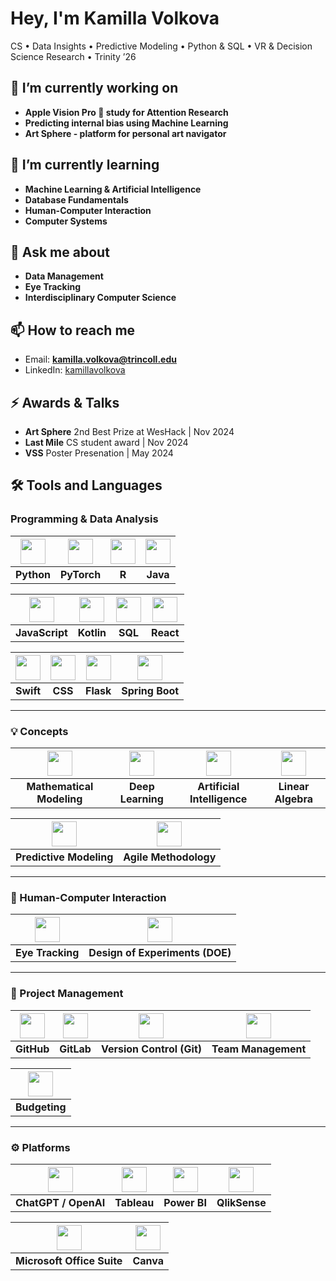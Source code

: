 # Hey, I'm Kamilla Volkova

CS • Data Insights • Predictive Modeling • Python & SQL • VR & Decision Science Research • Trinity ’26

## 🔭 I’m currently working on
- **Apple Vision Pro 🍏 study for Attention Research**
- **Predicting internal bias using Machine Learning**
- **Art Sphere - platform for personal art navigator**


## 🌱 I’m currently learning
- **Machine Learning & Artificial Intelligence**
- **Database Fundamentals**
- **Human-Computer Interaction**
- **Computer Systems**

## 💬 Ask me about
- **Data Management**
- **Eye Tracking**
- **Interdisciplinary Computer Science**

## 📫 How to reach me
- Email: **kamilla.volkova@trincoll.edu**
- LinkedIn: [kamillavolkova](https://www.linkedin.com/in/kamillavolkova/)

## ⚡ Awards & Talks
- **Art Sphere** 2nd Best Prize at WesHack | Nov 2024
- **Last Mile** CS student award | Nov 2024
- **VSS** Poster Presenation | May 2024 

## 🛠️ Tools and Languages

### Programming & Data Analysis

| <img src="https://cdn.jsdelivr.net/gh/devicons/devicon/icons/python/python-original.svg" height="40"/> | <img src="https://cdn.jsdelivr.net/gh/devicons/devicon/icons/pytorch/pytorch-original.svg" height="40"/> | <img src="https://cdn.jsdelivr.net/gh/devicons/devicon/icons/r/r-original.svg" height="40"/> | <img src="https://cdn.jsdelivr.net/gh/devicons/devicon/icons/java/java-original.svg" height="40"/> |
|:--:|:--:|:--:|:--:|
| **Python** | **PyTorch** | **R** | **Java** |

| <img src="https://cdn.jsdelivr.net/gh/devicons/devicon/icons/javascript/javascript-original.svg" height="40"/> | <img src="https://cdn.jsdelivr.net/gh/devicons/devicon/icons/kotlin/kotlin-original.svg" height="40"/> | <img src="https://cdn.jsdelivr.net/gh/devicons/devicon/icons/sqlite/sqlite-original.svg" height="40"/> | <img src="https://cdn.jsdelivr.net/gh/devicons/devicon/icons/react/react-original.svg" height="40"/> |
|:--:|:--:|:--:|:--:|
| **JavaScript** | **Kotlin** | **SQL** | **React** |

| <img src="https://cdn.jsdelivr.net/gh/devicons/devicon/icons/swift/swift-original.svg" height="40"/> | <img src="https://cdn.jsdelivr.net/gh/devicons/devicon/icons/css3/css3-original.svg" height="40"/> | <img src="https://cdn.jsdelivr.net/gh/devicons/devicon/icons/flask/flask-original.svg" height="40"/> | <img src="https://cdn.jsdelivr.net/gh/devicons/devicon/icons/spring/spring-original.svg" height="40"/> |
|:--:|:--:|:--:|:--:|
| **Swift** | **CSS** | **Flask** | **Spring Boot** |

---
### 💡 Concepts

| <img src="https://img.icons8.com/?size=100&id=jbs5Q5kpqd19&format=png&color=000000" width="40" height="40"/> | <img src="https://img.icons8.com/?size=100&id=oOOSYZyuA844&format=png&color=000000" width="40" height="40"/> | <img src="https://img.icons8.com/?size=100&id=q7wteb2_yVxu&format=png&color=000000" width="40" height="40"/> | <img src="https://img.icons8.com/?size=100&id=kk3BqViMnkhz&format=png&color=000000" width="40" height="40"/> |
|:--:|:--:|:--:|:--:|
| **Mathematical Modeling** | **Deep Learning** | **Artificial Intelligence** | **Linear Algebra** |

| <img src="https://img.icons8.com/?size=100&id=7rmVpKQPD91Q&format=png&color=000000" width="40" height="40"/> | <img src="https://img.icons8.com/?size=100&id=OBEx6ONVpZoo&format=png&color=000000" width="40" height="40"/> |
|:--:|:--:|
| **Predictive Modeling** | **Agile Methodology** |

---

### 🧠 Human-Computer Interaction

| <img src="https://img.icons8.com/?size=100&id=iwWZfhukCqb9&format=png&color=000000" width="40" height="40"/> | <img src="https://img.icons8.com/?size=100&id=46883&format=png&color=000000" width="40" height="40"/> |
|:--:|:--:|
| **Eye Tracking** | **Design of Experiments (DOE)** |

---

### 📂 Project Management

| <img src="https://cdn.jsdelivr.net/gh/devicons/devicon/icons/github/github-original.svg" width="40" height="40"/> | <img src="https://cdn.jsdelivr.net/gh/devicons/devicon/icons/gitlab/gitlab-original.svg" width="40" height="40"/> | <img src="https://cdn.jsdelivr.net/gh/devicons/devicon/icons/git/git-original.svg" width="40" height="40"/> | <img src="https://cdn.jsdelivr.net/gh/devicons/devicon/icons/trello/trello-plain.svg" width="40" height="40"/> |
|:--:|:--:|:--:|:--:|
| **GitHub** | **GitLab** | **Version Control (Git)** | **Team Management** |

| <img src="https://cdn.jsdelivr.net/gh/devicons/devicon/icons/confluence/confluence-original.svg" width="40" height="40"/> |
|:--:|
| **Budgeting** |

---

### ⚙️ Platforms

| <img src="https://cdn.jsdelivr.net/gh/tandpfun/skill-icons/icons/OpenAI-Dark.svg" width="40" height="40"/> | <img src="https://cdn.jsdelivr.net/gh/devicons/devicon/icons/tableau/tableau-original.svg" width="40" height="40"/> | <img src="https://cdn.jsdelivr.net/gh/devicons/devicon/icons/powerbi/powerbi-original.svg" width="40" height="40"/> | <img src="https://cdn.jsdelivr.net/gh/devicons/devicon/icons/linux/linux-original.svg" width="40" height="40"/> |
|:--:|:--:|:--:|:--:|
| **ChatGPT / OpenAI** | **Tableau** | **Power BI** | **QlikSense** |

| <img src="https://cdn.jsdelivr.net/gh/devicons/devicon/icons/microsoftoffice/microsoftoffice-original.svg" width="40" height="40"/> | <img src="https://cdn.jsdelivr.net/gh/tandpfun/skill-icons/icons/Canva-Dark.svg" width="40" height="40"/> |
|:--:|:--:|
| **Microsoft Office Suite** | **Canva** |
